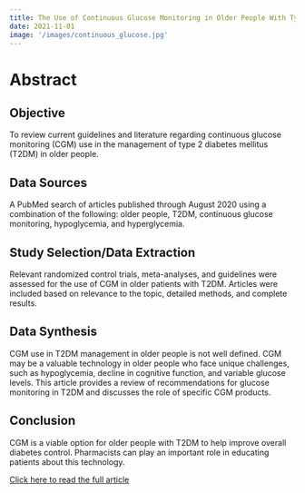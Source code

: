 ```yaml
---
title: The Use of Continuous Glucose Monitoring in Older People With Type 2 Diabetes 
date: 2021-11-01 
image: '/images/continuous_glucose.jpg'
---
```


# Abstract

## Objective
To review current guidelines and literature regarding continuous glucose monitoring (CGM) use in the management of type 2 diabetes mellitus (T2DM) in older people.

## Data Sources
A PubMed search of articles published through August 2020 using a combination of the following: older people, T2DM, continuous glucose monitoring, hypoglycemia, and hyperglycemia.

## Study Selection/Data Extraction
Relevant randomized control trials, meta-analyses, and guidelines were assessed for the use of CGM in older patients with T2DM. Articles were included based on relevance to the topic, detailed methods, and complete results.

## Data Synthesis
CGM use in T2DM management in older people is not well defined. CGM may be a valuable technology in older people who face unique challenges, such as hypoglycemia, decline in cognitive function, and variable glucose levels. This article provides a review of recommendations for glucose monitoring in T2DM and discusses the role of specific CGM products.

## Conclusion
CGM is a viable option for older people with T2DM to help improve overall diabetes control. Pharmacists can play an important role in educating patients about this technology.


<a href="https://www.ingentaconnect.com/content/ascp/tscp/2021/00000036/00000011/art00008" target="_blank">Click here to read the full article</a>